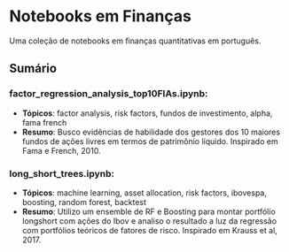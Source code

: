 # Notebooks em Finanças
Uma coleção de notebooks em finanças quantitativas em português.

## Sumário
### factor_regression_analysis_top10FIAs.ipynb:
  - **Tópicos**: factor analysis, risk factors, fundos de investimento, alpha, fama french
  - **Resumo**: Busco evidências de habilidade dos gestores dos 10 maiores fundos de ações livres em termos de patrimônio líquido. Inspirado em Fama e French, 2010.
  
### long_short_trees.ipynb:
  - **Tópicos**: machine learning, asset allocation, risk factors, ibovespa, boosting, random forest, backtest
  - **Resumo**: Utilizo um ensemble de RF e Boosting para montar portfólio longshort com ações do Ibov e analiso o resultado a luz da regressão com portfólios teóricos de fatores de risco. Inspirado em Krauss et al, 2017.
